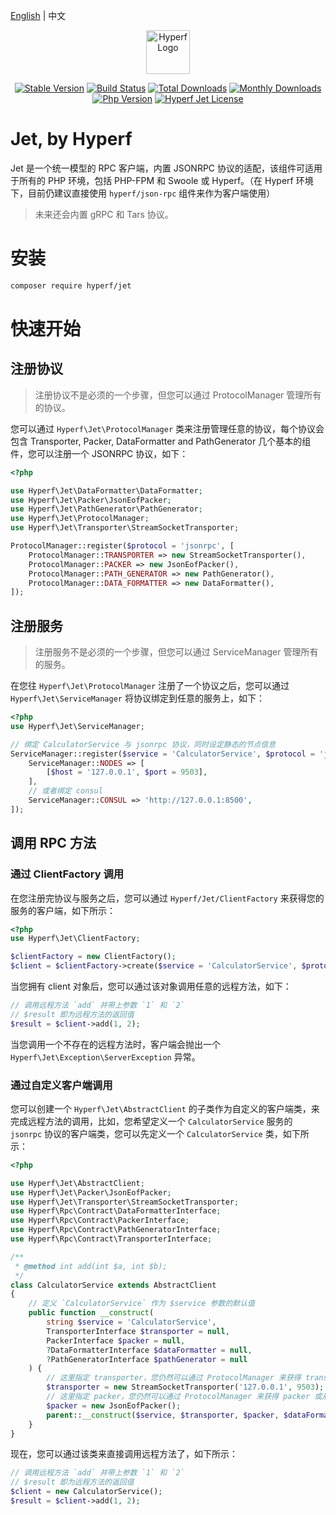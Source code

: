 [English](./README.md) | 中文

<p align="center"><a href="https://hyperf.io" target="_blank" rel="noopener noreferrer"><img width="70" src="https://cdn.jsdelivr.net/gh/hyperf/hyperf/docs/logo.png" alt="Hyperf Logo"></a></p>

<p align="center">
  <a href="https://github.com/hyperf/jet/releases"><img src="https://poser.pugx.org/hyperf/jet/v/stable" alt="Stable Version"></a>
  <a href="https://travis-ci.org/hyperf/jet"><img src="https://travis-ci.org/hyperf/jet.svg?branch=master" alt="Build Status"></a>
  <a href="https://packagist.org/packages/hyperf/jet"><img src="https://poser.pugx.org/hyperf/jet/downloads" alt="Total Downloads"></a>
  <a href="https://packagist.org/packages/hyperf/jet"><img src="https://poser.pugx.org/hyperf/jet/d/monthly" alt="Monthly Downloads"></a>
  <a href="https://www.php.net"><img src="https://img.shields.io/badge/php-%3E=7.2-brightgreen.svg?maxAge=2592000" alt="Php Version"></a>
  <a href="https://github.com/hyperf/jet/blob/master/LICENSE"><img src="https://img.shields.io/github/license/hyperf/jet.svg?maxAge=2592000" alt="Hyperf Jet License"></a>
</p>

# Jet, by Hyperf

Jet 是一个统一模型的 RPC 客户端，内置 JSONRPC 协议的适配，该组件可适用于所有的 PHP 环境，包括 PHP-FPM 和 Swoole 或 Hyperf。（在 Hyperf 环境下，目前仍建议直接使用 `hyperf/json-rpc` 组件来作为客户端使用）

> 未来还会内置 gRPC 和 Tars 协议。

# 安装

```bash
composer require hyperf/jet
```

# 快速开始

## 注册协议

> 注册协议不是必须的一个步骤，但您可以通过 ProtocolManager 管理所有的协议。

您可以通过 `Hyperf\Jet\ProtocolManager` 类来注册管理任意的协议，每个协议会包含 Transporter, Packer, DataFormatter and PathGenerator 几个基本的组件，您可以注册一个 JSONRPC 协议，如下：

```php
<?php

use Hyperf\Jet\DataFormatter\DataFormatter;
use Hyperf\Jet\Packer\JsonEofPacker;
use Hyperf\Jet\PathGenerator\PathGenerator;
use Hyperf\Jet\ProtocolManager;
use Hyperf\Jet\Transporter\StreamSocketTransporter;

ProtocolManager::register($protocol = 'jsonrpc', [
    ProtocolManager::TRANSPORTER => new StreamSocketTransporter(),
    ProtocolManager::PACKER => new JsonEofPacker(),
    ProtocolManager::PATH_GENERATOR => new PathGenerator(),
    ProtocolManager::DATA_FORMATTER => new DataFormatter(),
]);
```

## 注册服务

> 注册服务不是必须的一个步骤，但您可以通过 ServiceManager 管理所有的服务。

在您往 `Hyperf\Jet\ProtocolManager` 注册了一个协议之后，您可以通过 `Hyperf\Jet\ServiceManager` 将协议绑定到任意的服务上，如下：

```php
<?php
use Hyperf\Jet\ServiceManager;

// 绑定 CalculatorService 与 jsonrpc 协议，同时设定静态的节点信息
ServiceManager::register($service = 'CalculatorService', $protocol = 'jsonrpc', [
    ServiceManager::NODES => [
        [$host = '127.0.0.1', $port = 9503],
    ],
    // 或者绑定 consul
    ServiceManager::CONSUL => 'http://127.0.0.1:8500',
]);
```

## 调用 RPC 方法

### 通过 ClientFactory 调用

在您注册完协议与服务之后，您可以通过 `Hyperf/Jet/ClientFactory` 来获得您的服务的客户端，如下所示：

```php
<?php
use Hyperf\Jet\ClientFactory;

$clientFactory = new ClientFactory();
$client = $clientFactory->create($service = 'CalculatorService', $protocol = 'jsonrpc');
```

当您拥有 client 对象后，您可以通过该对象调用任意的远程方法，如下：

```php
// 调用远程方法 `add` 并带上参数 `1` 和 `2`
// $result 即为远程方法的返回值
$result = $client->add(1, 2);
```

当您调用一个不存在的远程方法时，客户端会抛出一个 `Hyperf\Jet\Exception\ServerException` 异常。

### 通过自定义客户端调用

您可以创建一个 `Hyperf\Jet\AbstractClient` 的子类作为自定义的客户端类，来完成远程方法的调用，比如，您希望定义一个 `CalculatorService` 服务的 `jsonrpc` 协议的客户端类，您可以先定义一个 `CalculatorService` 类，如下所示：

```php
<?php

use Hyperf\Jet\AbstractClient;
use Hyperf\Jet\Packer\JsonEofPacker;
use Hyperf\Jet\Transporter\StreamSocketTransporter;
use Hyperf\Rpc\Contract\DataFormatterInterface;
use Hyperf\Rpc\Contract\PackerInterface;
use Hyperf\Rpc\Contract\PathGeneratorInterface;
use Hyperf\Rpc\Contract\TransporterInterface;

/**
 * @method int add(int $a, int $b);
 */
class CalculatorService extends AbstractClient
{
    // 定义 `CalculatorService` 作为 $service 参数的默认值
    public function __construct(
        string $service = 'CalculatorService',
        TransporterInterface $transporter = null,
        PackerInterface $packer = null,
        ?DataFormatterInterface $dataFormatter = null,
        ?PathGeneratorInterface $pathGenerator = null
    ) {
        // 这里指定 transporter，您仍然可以通过 ProtocolManager 来获得 transporter 或从构造函数传递
        $transporter = new StreamSocketTransporter('127.0.0.1', 9503);
        // 这里指定 packer，您仍然可以通过 ProtocolManager 来获得 packer 或从构造函数传递
        $packer = new JsonEofPacker();
        parent::__construct($service, $transporter, $packer, $dataFormatter, $pathGenerator);
    }
}
```

现在，您可以通过该类来直接调用远程方法了，如下所示：

```php
// 调用远程方法 `add` 并带上参数 `1` 和 `2`
// $result 即为远程方法的返回值
$client = new CalculatorService();
$result = $client->add(1, 2);
```
